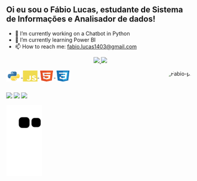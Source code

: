 ## Oi eu sou o Fábio Lucas, estudante de Sistema de Informações e Analisador de dados!

- 🔭 I’m currently working on a Chatbot in Python
- 🌱 I’m currently learning Power BI
- 📫 How to reach me: fabio.lucas1403@gmail.com

<div align="center">
  <a href="https://github.com/fabiolucasmaciel">
  <img height="180em" src="https://github-readme-stats.vercel.app/api?username=fabiolucasmaciel&show_icons=true&theme=dracula&include_all_commits=true&count_private=true"/>
  <img height="180em" src="https://github-readme-stats.vercel.app/api/top-langs/?username=fabiolucasmaciel&layout=compact&langs_count=7&theme=dracula"/>
</div>
  
<div style="display: inline_block"><br>
  <img align="center" alt="Rafa-Python" height="30" width="40" src="https://raw.githubusercontent.com/devicons/devicon/master/icons/python/python-original.svg">
  <img align="center" alt="Rafa-Js" height="30" width="40" src="https://raw.githubusercontent.com/devicons/devicon/master/icons/javascript/javascript-plain.svg">
  <img align="center" alt="Rafa-HTML" height="30" width="40" src="https://raw.githubusercontent.com/devicons/devicon/master/icons/html5/html5-original.svg">
  <img align="center" alt="Rafa-CSS" height="30" width="40" src="https://raw.githubusercontent.com/devicons/devicon/master/icons/css3/css3-original.svg">
  <img align="right" alt="Fabio-pic" height="100" style="border-radius:50px;" src="https://yt3.ggpht.com/ibMglRbt6LO2cPnrRk92Jwq3t3Bl2MyY89kcTbOX64wyXRYk3MBlFeq0LkBUVSSWL8ANrOM5uw=s88-c-k-c0x00ffffff-no-rj-mo">
</div>
  
  ##
 
<div> 
  <a href="https://instagram.com/fabio.lucas1403" target="_blank"><img src="https://img.shields.io/badge/-Instagram-%23E4405F?style=for-the-badge&logo=instagram&logoColor=white" target="_blank"></a>
  <a href = "mailto:fabio.lucas1403@gmail.com"><img src="https://img.shields.io/badge/-Gmail-%23333?style=for-the-badge&logo=gmail&logoColor=white" target="_blank"></a>
  <a href="https://www.linkedin.com/in/rafaella-ballerini-45875016a" target="_blank"><img src="https://img.shields.io/badge/-LinkedIn-%230077B5?style=for-the-badge&logo=linkedin&logoColor=white" target="_blank"></a> 
 
  ![Snake animation](https://github.com/rafaballerini/rafaballerini/blob/output/github-contribution-grid-snake.svg)
 
</div>
